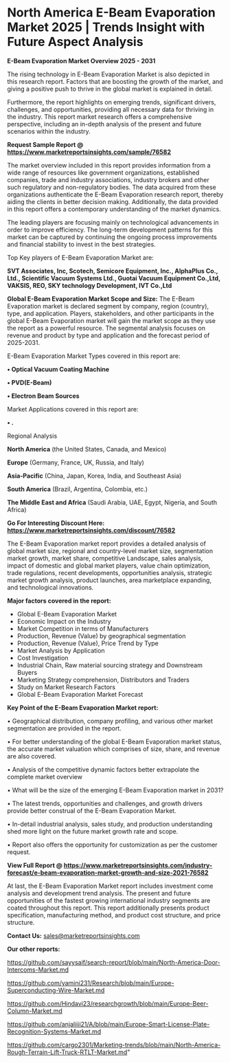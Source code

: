 # North America E-Beam Evaporation Market 2025 | Trends Insight with Future Aspect Analysis

<Strong> E-Beam Evaporation Market Overview 2025 - 2031</strong>

The rising technology in E-Beam Evaporation Market is also depicted in this research report. Factors that are boosting the growth of the market, and giving a positive push to thrive in the global market is explained in detail.

Furthermore, the report highlights on emerging trends, significant drivers, challenges, and opportunities, providing all necessary data for thriving in the industry. This report market research offers a comprehensive perspective, including an in-depth analysis of the present and future scenarios within the industry.

<strong>Request Sample Report @ <a href=https://www.marketreportsinsights.com/sample/76582>https://www.marketreportsinsights.com/sample/76582</a></strong>

The market overview included in this report provides information from a wide range of resources like government organizations, established companies, trade and industry associations, industry brokers and other such regulatory and non-regulatory bodies. The data acquired from these organizations authenticate the E-Beam Evaporation research report, thereby aiding the clients in better decision making. Additionally, the data provided in this report offers a contemporary understanding of the market dynamics.

The leading players are focusing mainly on technological advancements in order to improve efficiency. The long-term development patterns for this market can be captured by continuing the ongoing process improvements and financial stability to invest in the best strategies.

Top Key players of E-Beam Evaporation Market are:

<strong>SVT Associates, Inc, Scotech, Semicore Equipment, Inc., AlphaPlus Co., Ltd., Scientific Vacuum Systems Ltd., Guotai Vacuum Equipment Co.,Ltd, VAKSIS, REO, SKY technology Development, IVT Co.,Ltd</strong>

<strong><b>Global E-Beam Evaporation Market Scope and Size:</b></strong>
The E-Beam Evaporation market is declared segment by company, region (country), type, and application. Players, stakeholders, and other participants in the global E-Beam Evaporation market will gain the market scope as they use the report as a powerful resource. The segmental analysis focuses on revenue and product by type and application and the forecast period of 2025-2031.

E-Beam Evaporation Market Types covered in this report are:

<strong>• Optical Vacuum Coating Machine

• PVD(E-Beam)

• Electron Beam Sources</strong>

Market Applications covered in this report are:

<strong>• .</strong> 

Regional Analysis

<strong>North America</strong> (the United States, Canada, and Mexico)

<strong>Europe</strong> (Germany, France, UK, Russia, and Italy)

<strong>Asia-Pacific</strong> (China, Japan, Korea, India, and Southeast Asia)

<strong>South America</strong> (Brazil, Argentina, Colombia, etc.)

<strong>The Middle East and Africa</strong> (Saudi Arabia, UAE, Egypt, Nigeria, and South Africa)

<strong>Go For Interesting Discount Here: <a href=https://www.marketreportsinsights.com/discount/76582>https://www.marketreportsinsights.com/discount/76582</a></strong>

The E-Beam Evaporation market report provides a detailed analysis of global market size, regional and country-level market size, segmentation market growth, market share, competitive Landscape, sales analysis, impact of domestic and global market players, value chain optimization, trade regulations, recent developments, opportunities analysis, strategic market growth analysis, product launches, area marketplace expanding, and technological innovations.

<strong><b>Major factors covered in the report:</b></strong>
<ul>
  <li>Global E-Beam Evaporation Market </li>
  <li>Economic Impact on the Industry</li>
  <li>Market Competition in terms of Manufacturers</li>
  <li>Production, Revenue (Value) by geographical segmentation</li>
  <li>Production, Revenue (Value), Price Trend by Type</li>
  <li>Market Analysis by Application</li>
  <li>Cost Investigation</li>
  <li>Industrial Chain, Raw material sourcing strategy and Downstream Buyers</li>
  <li>Marketing Strategy comprehension, Distributors and Traders</li>
  <li>Study on Market Research Factors</li>
  <li>Global E-Beam Evaporation Market Forecast</li>
</ul>

<strong><b>Key Point of the E-Beam Evaporation Market report:</b></strong>

• Geographical distribution, company profiling, and various other market segmentation are provided in the report.

• For better understanding of the global E-Beam Evaporation market status, the accurate market valuation which comprises of size, share, and revenue are also covered.

• Analysis of the competitive dynamic factors better extrapolate the complete market overview

• What will be the size of the emerging E-Beam Evaporation market in 2031?

• The latest trends, opportunities and challenges, and growth drivers provide better construal of the E-Beam Evaporation Market.

• In-detail industrial analysis, sales study, and production understanding shed more light on the future market growth rate and scope.

• Report also offers the opportunity for customization as per the customer request.

<strong><b>View Full Report @ <a href=https://www.marketreportsinsights.com/industry-forecast/e-beam-evaporation-market-growth-and-size-2021-76582>https://www.marketreportsinsights.com/industry-forecast/e-beam-evaporation-market-growth-and-size-2021-76582</a></b></strong>


At last, the E-Beam Evaporation Market report includes investment come analysis and development trend analysis. The present and future opportunities of the fastest growing international industry segments are coated throughout this report. This report additionally presents product specification, manufacturing method, and product cost structure, and price structure.

<strong>Contact Us:</strong>
sales@marketreportsinsights.com

<strong>Our other reports:</strong>

<a href=https://github.com/sayysaif/search-report/blob/main/North-America-Door-Intercoms-Market.md>https://github.com/sayysaif/search-report/blob/main/North-America-Door-Intercoms-Market.md</a>

<a href=https://github.com/yamini231/Research/blob/main/Europe-Superconducting-Wire-Market.md>https://github.com/yamini231/Research/blob/main/Europe-Superconducting-Wire-Market.md</a>

<a href=https://github.com/Hindavi23/researchgrowth/blob/main/Europe-Beer-Column-Market.md>https://github.com/Hindavi23/researchgrowth/blob/main/Europe-Beer-Column-Market.md</a>

<a href=https://github.com/anjaliiii21/A/blob/main/Europe-Smart-License-Plate-Recognition-Systems-Market.md>https://github.com/anjaliiii21/A/blob/main/Europe-Smart-License-Plate-Recognition-Systems-Market.md</a>

<a href=https://github.com/cargo2301/Marketing-trends/blob/main/North-America-Rough-Terrain-Lift-Truck-RTLT-Market.md>https://github.com/cargo2301/Marketing-trends/blob/main/North-America-Rough-Terrain-Lift-Truck-RTLT-Market.md</a>"

